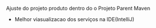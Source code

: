 Ajuste do projeto produto dentro do o Projeto Parent Maven
- Melhor viasualizacao dos serviços na IDE(IntelliJ)
